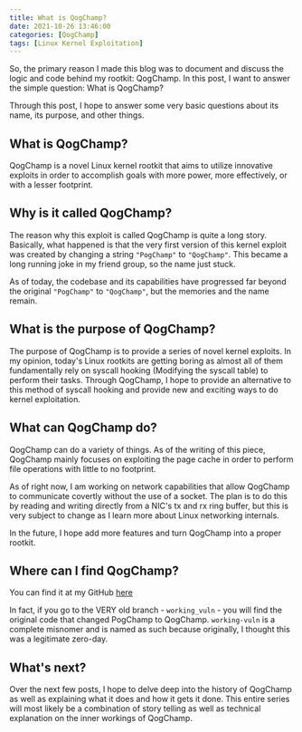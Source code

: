 ```yaml
---
title: What is QogChamp?
date: 2021-10-26 13:46:00
categories: [QogChamp]
tags: [Linux Kernel Exploitation]
---
```

So, the primary reason I made this blog was to document and discuss the logic and code behind my rootkit: QogChamp. In this post, I want to answer the simple question: What is QogChamp?

Through this post, I hope to answer some very basic questions about its name, its purpose, and other things.

## What is QogChamp?

QogChamp is a novel Linux kernel rootkit that aims to utilize innovative exploits in order to accomplish goals with more power, more effectively, or with a lesser footprint.

## Why is it called QogChamp?

The reason why this exploit is called QogChamp is quite a long story. Basically, what happened is that the very first version of this kernel exploit was created by changing a string `"PogChamp"` to `"QogChamp"`. This became a long running joke in my friend group, so the name just stuck.

As of today, the codebase and its capabilities have progressed far beyond the original `"PogChamp"` to `"QogChamp"`, but the memories and the name remain. 

## What is the purpose of QogChamp?

The purpose of QogChamp is to provide a series of novel kernel exploits. In my opinion, today's Linux rootkits are getting boring as almost all of them fundamentally rely on syscall hooking (Modifying the syscall table) to perform their tasks. Through QogChamp, I hope to provide an alternative to this method of syscall hooking and provide new and exciting ways to do kernel exploitation.

## What can QogChamp do?

QogChamp can do a variety of things. As of the writing of this piece, QogChamp mainly focuses on exploiting the page cache in order to perform file operations with little to no footprint.

As of right now, I am working on network capabilities that allow QogChamp to communicate covertly without the use of a socket. The plan is to do this by reading and writing directly from a NIC's tx and rx ring buffer, but this is very subject to change as I learn more about Linux networking internals.

In the future, I hope add more features and turn QogChamp into a proper rootkit.

## Where can I find QogChamp?

You can find it at my GitHub [here](https://github.com/mineo333/Qogchamp)

In fact, if you go to the VERY old branch - `working_vuln` - you will find the original code that changed PogChamp to QogChamp. `working-vuln` is a complete misnomer and is named as such because originally, I thought this was a legitimate zero-day.

## What's next?

Over the next few posts, I hope to delve deep into the history of QogChamp as well as explaining what it does and how it gets it done. This entire series will most likely be a combination of story telling as well as technical explanation on the inner workings of QogChamp.
